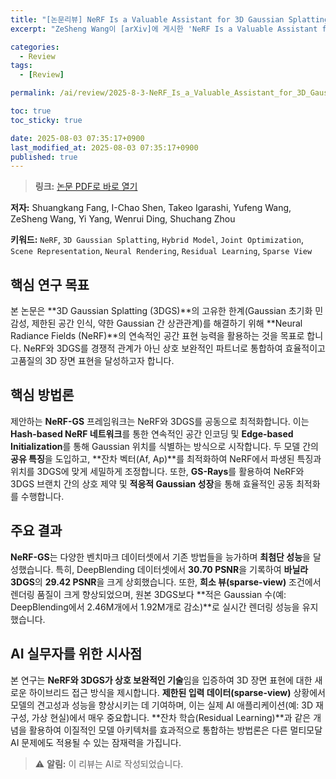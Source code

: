 ```yaml
---
title: "[논문리뷰] NeRF Is a Valuable Assistant for 3D Gaussian Splatting"
excerpt: "ZeSheng Wang이 [arXiv]에 게시한 'NeRF Is a Valuable Assistant for 3D Gaussian Splatting' 논문에 대한 자세한 리뷰입니다."

categories:
  - Review
tags:
  - [Review]

permalink: /ai/review/2025-8-3-NeRF_Is_a_Valuable_Assistant_for_3D_Gaussian_Splatting/

toc: true
toc_sticky: true

date: 2025-08-03 07:35:17+0900
last_modified_at: 2025-08-03 07:35:17+0900
published: true
---
```

> **링크:** [논문 PDF로 바로 열기](https://arxiv.org/abs/2507.23374)

**저자:** Shuangkang Fang, I-Chao Shen, Takeo Igarashi, Yufeng Wang, ZeSheng Wang, Yi Yang, Wenrui Ding, Shuchang Zhou

**키워드:** `NeRF`, `3D Gaussian Splatting`, `Hybrid Model`, `Joint Optimization`, `Scene Representation`, `Neural Rendering`, `Residual Learning`, `Sparse View`

## 핵심 연구 목표
본 논문은 **3D Gaussian Splatting (3DGS)**의 고유한 한계(Gaussian 초기화 민감성, 제한된 공간 인식, 약한 Gaussian 간 상관관계)를 해결하기 위해 **Neural Radiance Fields (NeRF)**의 연속적인 공간 표현 능력을 활용하는 것을 목표로 합니다. NeRF와 3DGS를 경쟁적 관계가 아닌 상호 보완적인 파트너로 통합하여 효율적이고 고품질의 3D 장면 표현을 달성하고자 합니다.

## 핵심 방법론
제안하는 **NeRF-GS** 프레임워크는 NeRF와 3DGS를 공동으로 최적화합니다. 이는 **Hash-based NeRF 네트워크**를 통한 연속적인 공간 인코딩 및 **Edge-based Initialization**를 통해 Gaussian 위치를 식별하는 방식으로 시작합니다. 두 모델 간의 **공유 특징**을 도입하고, **잔차 벡터(Af, Ap)**를 최적화하여 NeRF에서 파생된 특징과 위치를 3DGS에 맞게 세밀하게 조정합니다. 또한, **GS-Rays**를 활용하여 NeRF와 3DGS 브랜치 간의 상호 제약 및 **적응적 Gaussian 성장**을 통해 효율적인 공동 최적화를 수행합니다.

## 주요 결과
**NeRF-GS**는 다양한 벤치마크 데이터셋에서 기존 방법들을 능가하며 **최첨단 성능**을 달성했습니다. 특히, DeepBlending 데이터셋에서 **30.70 PSNR**을 기록하여 **바닐라 3DGS**의 **29.42 PSNR**을 크게 상회했습니다. 또한, **희소 뷰(sparse-view)** 조건에서 렌더링 품질이 크게 향상되었으며, 원본 3DGS보다 **적은 Gaussian 수(예: DeepBlending에서 2.46M개에서 1.92M개로 감소)**로 실시간 렌더링 성능을 유지했습니다.

## AI 실무자를 위한 시사점
본 연구는 **NeRF와 3DGS가 상호 보완적인 기술**임을 입증하여 3D 장면 표현에 대한 새로운 하이브리드 접근 방식을 제시합니다. **제한된 입력 데이터(sparse-view)** 상황에서 모델의 견고성과 성능을 향상시키는 데 기여하며, 이는 실제 AI 애플리케이션(예: 3D 재구성, 가상 현실)에서 매우 중요합니다. **잔차 학습(Residual Learning)**과 같은 개념을 활용하여 이질적인 모델 아키텍처를 효과적으로 통합하는 방법론은 다른 멀티모달 AI 문제에도 적용될 수 있는 잠재력을 가집니다.

> ⚠️ **알림:** 이 리뷰는 AI로 작성되었습니다.
